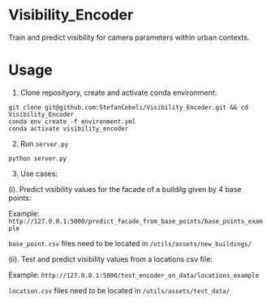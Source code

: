 # Visibility_Encoder
Train and predict visibility for camera parameters within urban contexts.

# Usage 

1. Clone reposityory, create and activate conda environment:

```
git clone git@github.com:StefanCobeli/Visibility_Encoder.git && cd Visibility_Encoder
conda env create -f environment.yml
conda activate visibility_encoder
```

2. Run `server.py`

```
python server.py
```

3. Use cases:

(i). Predict visibility values for the facade of a buildilg given by 4 base points:

Example:
`http://127.0.0.1:5000/predict_facade_from_base_points/base_points_example`

`base_point.csv` files need to be located in `/utils/assets/new_buildings/`

(ii). Test and predict visibility values from a locations csv file:

Example:
`http://127.0.0.1:5000/test_encoder_on_data/locations_example`

`location.csv` files need to be located in `/utils/assets/test_data/`
